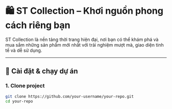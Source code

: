 # 🛍️ ST Collection – Khơi nguồn phong cách riêng bạn

ST Collection là nền tảng thời trang hiện đại, nơi bạn có thể khám phá và mua sắm những sản phẩm mới nhất với trải nghiệm mượt mà, giao diện tinh tế và dễ sử dụng.

---

## 🚀 Cài đặt & chạy dự án

### 1. Clone project

```bash
git clone https://github.com/your-username/your-repo.git
cd your-repo
```
